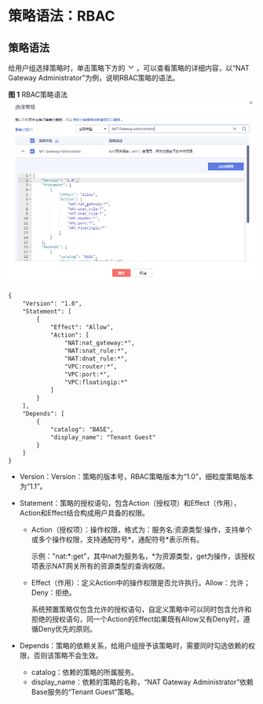 # 策略语法：RBAC<a name="zh-cn_topic_201905307"></a>

## 策略语法<a name="zh-cn_topic_0171158983_section186518419401"></a>

给用户组选择策略时，单击策略下方的![](figures/icon-dropdown.png)，可以查看策略的详细内容，以“NAT Gateway Administrator”为例，说明RBAC策略的语法。

**图 1**  RBAC策略语法<a name="fig2218122415129"></a>  
![](figures/RBAC策略语法.png "RBAC策略语法")

```
{
    "Version": "1.0",
    "Statement": [
        {
            "Effect": "Allow",
            "Action": [
                "NAT:nat_gateway:*",
                "NAT:snat_rule:*",
                "NAT:dnat_rule:*",
                "VPC:router:*",
                "VPC:port:*",
                "VPC:floatingip:*"
            ]
        }
    ],
    "Depends": [
        {
            "catalog": "BASE",
            "display_name": "Tenant Guest"
        }
    ]
}
```

-   Version：Version：策略的版本号，RBAC策略版本为“1.0”，细粒度策略版本为“1.1”。
-   Statement：策略的授权语句，包含Action（授权项）和Effect（作用），Action和Effect结合构成用户具备的权限。
    -   Action（授权项）：操作权限，格式为：服务名:资源类型:操作，支持单个或多个操作权限，支持通配符号\*，通配符号\*表示所有。

        示例："nat:\*:get"，其中nat为服务名，\*为资源类型，get为操作，该授权项表示NAT网关所有的资源类型的查询权限。

    -   Effect（作用）：定义Action中的操作权限是否允许执行。Allow：允许；Deny：拒绝。

        系统预置策略仅包含允许的授权语句，自定义策略中可以同时包含允许和拒绝的授权语句，同一个Action的Effect如果既有Allow又有Deny时，遵循Deny优先的原则。



-   Depends：策略的依赖关系，给用户组授予该策略时，需要同时勾选依赖的权限，否则该策略不会生效。
    -   catalog：依赖的策略的所属服务。
    -   display\_name：依赖的策略的名称，“NAT Gateway Administrator”依赖Base服务的“Tenant Guest”策略。


